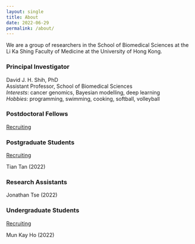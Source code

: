 ```yaml
---
layout: single
title: About
date: 2022-06-29
permalink: /about/
---
```


We are a group of researchers in the School of Biomedical Sciences at the
Li Ka Shing Faculty of Medicine at the University of Hong Kong.

### Principal Investigator

David J. H. Shih, PhD  
Assistant Professor, School of Biomedical Sciences  
*Interests*: cancer genomics, Bayesian modelling, deep learning  
*Hobbies*: programming, swimming, cooking, softball, volleyball

### Postdoctoral Fellows

[Recruiting](/join/postdoc/)

### Postgraduate Students

[Recruiting](/join/postgrad/)

Tian Tan (2022)

### Research Assistants

Jonathan Tse (2022)

### Undergraduate Students

[Recruiting](/join/undergrad/)

Mun Kay Ho (2022)

